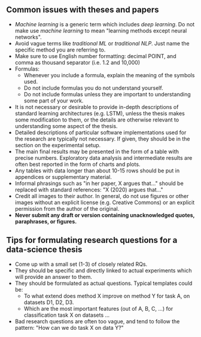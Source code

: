 ## Common issues with theses and papers

- *Machine learning* is a generic term which includes *deep learning*. Do not make use *machine learning* to mean "learning methods except neural networks". 
- Avoid vague terms like *traditional ML* or *traditional NLP*. Just name the specific method you are referring to.
- Make sure to use English number formatting: decimal POINT, and comma as thousand separator (i.e. 1.2 and 10,000)
- Formulas:
  * Whenever you include a formula, explain the meaning of the symbols used. 
  * Do not include formulas you do not understand yourself. 
  * Do not include formulas unless they are important to understanding some part of your work.
- It is not necessary or desirable to provide in-depth descriptions of standard learning architectures (e.g. LSTM), unless the thesis makes
  some modification to them, or the details are otherwise relevant to understanding some aspect of the thesis.
- Detailed descriptions of particular software implementations used
  for the research are typically not necessary. If given, they should
  be in the section on the experimental setup.  
- The  main final results may be presented in the form of a table with
  precise numbers. Exploratory data analysis and intermediate results
  are often best reported in the form of charts and plots. 
- Any tables with data longer than about 10-15 rows should be put in
  appendices or supplementary material. 
- Informal phrasings such as "in her paper, X argues that..." should be replaced
  with standard references: "X (2020) argues that..."
- Credit all images to their author. In general, do not use figures or other images without an explicit license (e.g. Creative Commons) or an explicit 
  permission from the author of the original. 
- **Never submit any draft or version containing unacknowledged quotes, paraphrases, or figures.**
## Tips for formulating research questions for a data-science thesis
- Come up with a small set (1-3) of closely related RQs.
- They should be specific and directly linked to actual experiments which will provide an answer to them.
- They should be formulated as actual questions. Typical templates could be:
  + To what extend does method X improve on method Y for task A, on datasets D1, D2, D3.
  + Which are the most important features (out of A, B, C, ...) for classification task X on datasets ...
- Bad research questions are often too vague, and tend to follow the pattern: "How can we do task X on data Y?"
 
